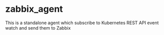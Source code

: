 # zabbix_agent
This is a standalone agent which subscribe to Kubernetes REST API event watch and send them to Zabbix 
